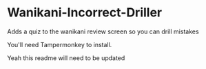 # Wanikani-Incorrect-Driller
Adds a quiz to the wanikani review screen so you can drill mistakes

You'll need Tampermonkey to install.

Yeah this readme will need to be updated
